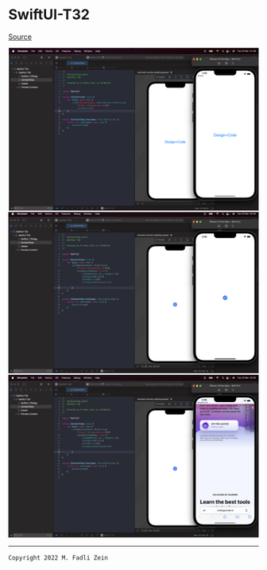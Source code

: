 # SwiftUI-T32

[Source](https://designcode.io/swiftui-handbook-links)

<pre>
<img src="preview/example1.png">
<img src="preview/example2.png">
<img src="preview/example3.png">
</pre>

---

```
Copyright 2022 M. Fadli Zein
```


